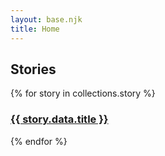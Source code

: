 ```yaml
---
layout: base.njk
title: Home
---
```


## Stories

<div class="card-grid">
{% for story in collections.story %}
    <a href="{{ story.url }}" class="card">
        <h3>{{ story.data.title }}</h3>
    </a>
{% endfor %}
</div>